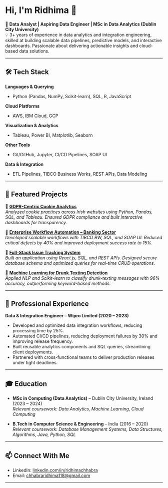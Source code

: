 # Hi, I'm Ridhima 👋  

🎯 **Data Analyst | Aspiring Data Engineer | MSc in Data Analytics (Dublin City University)**  
💡 3+ years of experience in data analytics and integration engineering, skilled at building scalable data pipelines, predictive models, and interactive dashboards. Passionate about delivering actionable insights and cloud-based data solutions.  

---

## 🛠️ Tech Stack  

**Languages & Querying**  
- Python (Pandas, NumPy, Scikit-learn), SQL, R, JavaScript  

**Cloud Platforms**  
- AWS, IBM Cloud, GCP

**Visualization & Analytics**  
- Tableau, Power BI, Matplotlib, Seaborn  

**Other Tools**  
- Git/GitHub, Jupyter, CI/CD Pipelines, SOAP UI
  
**Data & Integration**  
- ETL Pipelines, TIBCO Business Works, REST APIs, Data Modeling

---

## 📂 Featured Projects  

🔹 [**GDPR-Centric Cookie Analytics**](#)  
*Analyzed cookie practices across Irish websites using Python, Pandas, SQL, and Tableau. Ensured GDPR compliance and built interactive dashboards for transparency.*  

🔹 [**Enterprise Workflow Automation – Banking Sector**](#)  
*Developed scalable workflows with TIBCO BW, SQL, and SOAP UI. Reduced critical defects by 40% and improved deployment success rate to 15%.*  

🔹 [**Full-Stack Issue Tracking System**](#)  
*Built an application using React.js, SQL, and REST APIs. Designed secure database schema and optimized queries for real-time CRUD operations.*  

🔹 [**Machine Learning for Drunk Texting Detection**](#)  
*Applied NLP and Scikit-learn to classify drunk-texting messages with 96% accuracy, outperforming keyword-based methods.*  

---

## 💼 Professional Experience  

**Data & Integration Engineer – Wipro Limited (2020 – 2023)**  
- Developed and optimized data integration workflows, reducing processing time by 25%.  
- Automated CI/CD pipelines, reducing deployment failures by 30% and improving release frequency.  
- Built reusable analytics components and SQL queries, streamlining client deployments.  
- Partnered with cross-functional teams to deliver production releases under tight deadlines.  

---

## 🎓 Education  

- **MSc in Computing (Data Analytics)** – Dublin City University, Ireland (2023 – 2024)  
  *Relevant coursework: Data Analytics, Machine Learning, Cloud Computing*  

- **B.Tech in Computer Science & Engineering** – India (2016 – 2020)  
  *Relevant coursework: Database Management Systems, Data Structures, Algorithms, Java, Python, SQL*  

---

## 📫 Connect With Me  

- LinkedIn: [linkedin.com/in/ridhimachhabra](#)  
- Email: chhabraridhima118@gmail.com  

---
